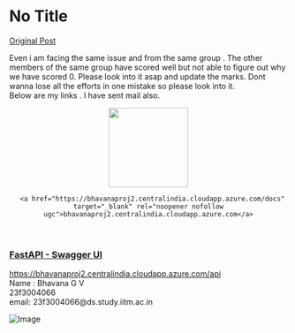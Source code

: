 # No Title

[Original Post](https://discourse.onlinedegree.iitm.ac.in/t/169029/538)

<p>Even i am facing the same issue and from the same group . The other members of the same group have scored well but not able to figure out why we have scored 0. Please look into it asap and update the marks. Dont wanna lose all the efforts in one mistake so please look into it.<br>
Below are my links . I have sent mail also.</p><aside class="onebox allowlistedgeneric" data-onebox-src="https://bhavanaproj2.centralindia.cloudapp.azure.com/docs">
  <header class="source">
      <img src="https://europe1.discourse-cdn.com/flex013/uploads/iitm/original/3X/a/a/aae809b0bbff330e7cec1d2f6ae9eb8551d928c2.png" class="site-icon" data-dominant-color="25A59A" width="144" height="144">

      <a href="https://bhavanaproj2.centralindia.cloudapp.azure.com/docs" target="_blank" rel="noopener nofollow ugc">bhavanaproj2.centralindia.cloudapp.azure.com</a>
  </header>

  <article class="onebox-body">
    

<h3><a href="https://bhavanaproj2.centralindia.cloudapp.azure.com/docs" target="_blank" rel="noopener nofollow ugc">FastAPI - Swagger UI</a></h3>



  </article>

  <div class="onebox-metadata">
    
    
  </div>

  <div style="clear: both"></div>
</aside>
<p><a href="https://bhavanaproj2.centralindia.cloudapp.azure.com/api" class="onebox" target="_blank" rel="noopener nofollow ugc">https://bhavanaproj2.centralindia.cloudapp.azure.com/api</a><br>
Name : Bhavana G V<br>
23f3004066<br>
email: 23f3004066@ds.study.iitm.ac.in</p>

![Image](https://europe1.discourse-cdn.com/flex013/uploads/iitm/original/3X/a/a/aae809b0bbff330e7cec1d2f6ae9eb8551d928c2.png)